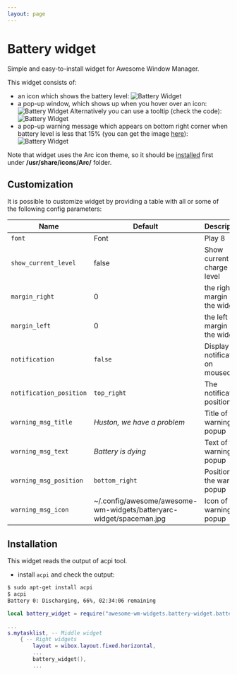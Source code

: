 ```yaml
---
layout: page
---
```

# Battery widget

Simple and easy-to-install widget for Awesome Window Manager.

This widget consists of:

 - an icon which shows the battery level:
 ![Battery Widget](../awesome-wm-widgets/assets/img/screenshots/battery-widget/bat-wid-1.png)
 - a pop-up window, which shows up when you hover over an icon:
 ![Battery Widget](../awesome-wm-widgets/assets/img/screenshots/battery-widget/bat-wid-2.png)
 Alternatively you can use a tooltip (check the code):
 ![Battery Widget](../awesome-wm-widgets/assets/img/screenshots/battery-widget/bat-wid-22.png)
 - a pop-up warning message which appears on bottom right corner when battery level is less that 15% (you can get the image [here](../awesome-wm-widgets/assets/img/screenshots/battery-widgetttps://vk.com/images/stickers/1933/512.png)):
 ![Battery Widget](../awesome-wm-widgets/assets/img/screenshots/battery-widget/bat-wid-3.png)

Note that widget uses the Arc icon theme, so it should be [installed](../awesome-wm-widgets/assets/img/screenshots/battery-widgetttps://github.com/horst3180/arc-icon-theme#installation) first under **/usr/share/icons/Arc/** folder.

## Customization

It is possible to customize widget by providing a table with all or some of the following config parameters:

| Name | Default | Description |
|---|---|---|
| `font` | Font | Play 8 |
| `show_current_level`| false | Show current charge level |
| `margin_right`|0| the right margin of the widget|
| `margin_left`|0| the left margin of the widget|
| `notification` | `false` | Display a notification on mouseover |
| `notification_position` | `top_right` | The notification position |
| `warning_msg_title` | _Huston, we have a problem_ | Title of the warning popup |
| `warning_msg_text` | _Battery is dying_ | Text of the warning popup |
| `warning_msg_position` | `bottom_right` | Position of the warning popup |
| `warning_msg_icon` | ~/.config/awesome/awesome-wm-widgets/batteryarc-widget/spaceman.jpg | Icon of the warning popup |

## Installation

This widget reads the output of acpi tool.
- install `acpi` and check the output:

```bash
$ sudo apt-get install acpi
$ acpi
Battery 0: Discharging, 66%, 02:34:06 remaining
```

```lua
local battery_widget = require("awesome-wm-widgets.battery-widget.battery")

...
s.mytasklist, -- Middle widget
	{ -- Right widgets
    	layout = wibox.layout.fixed.horizontal,
		...
		battery_widget(),
		...
```
